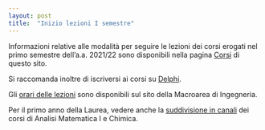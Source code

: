 ```yaml
---
layout: post
title:  "Inizio lezioni I semestre"
---
```


Informazioni relative alle modalità per seguire le lezioni dei corsi erogati nel primo semestre dell’a.a. 2021/22 sono disponibili nella pagina [Corsi](http://inginformatica.uniroma2.it/index.php/corsi) di questo sito.

Si raccomanda inoltre di iscriversi ai corsi su [Delphi](https://delphi.uniroma2.it/).

Gli [orari delle lezioni](http://ing.uniroma2.it/didattica/orario-delle-lezioni/) sono disponibili sul sito della Macroarea di Ingegneria.

Per il primo anno della Laurea, vedere anche la [suddivisione in canali](http://ing.uniroma2.it/files/2021/09/canali-corsi-analisi-chimica.pdf) dei corsi di Analisi Matematica I e Chimica.
